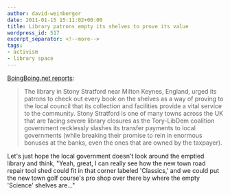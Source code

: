 ```yaml
---
author: david-weinberger
date: 2011-01-15 15:11:02+00:00
title: Library patrons empty its shelves to prove its value
wordpress_id: 517
excerpt_separator: <!--more-->
tags:
- activism
- library space
---
```


[BoingBoing.net reports](http://www.boingboing.net/2011/01/14/threatened-library-g.html):

> The library in Stony Stratford near Milton Keynes, England, urged its patrons to check out every book on the shelves as a way of proving to the local council that its collection and facilities provide a vital service to the community. Stony Stratford is one of many towns across the UK that are facing severe library closures as the Tory-LibDem coalition government recklessly slashes its transfer payments to local governments (while breaking their promise to rein in enormous bonuses at the banks, even the ones that are owned by the taxpayer).

<!--more-->

Let's just hope the local government doesn't look around the emptied library and think, "Yeah, great, I can really see how the new town road repair tool shed could fit in that corner labeled 'Classics,' and we could put the new town golf course's  pro shop over there by where the empty 'Science' shelves are..."

